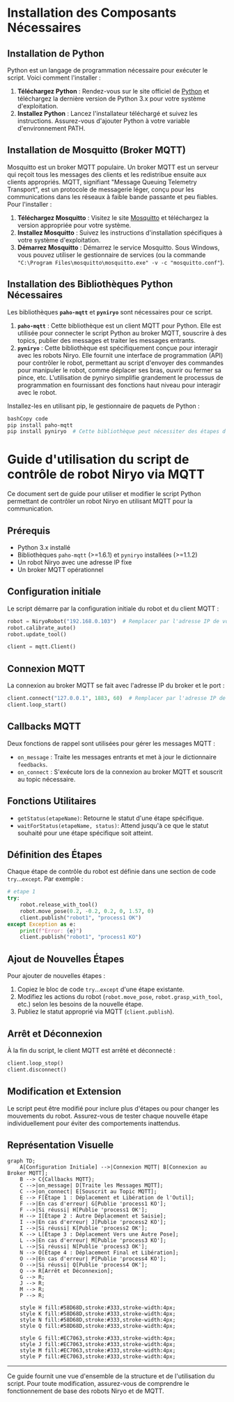
# **Installation des Composants Nécessaires**

## **Installation de Python**

Python est un langage de programmation nécessaire pour exécuter le script. Voici comment l'installer :

1. **Téléchargez Python** : Rendez-vous sur le site officiel de [Python](https://www.python.org/downloads/) et téléchargez la dernière version de Python 3.x pour votre système d'exploitation.
2. **Installez Python** : Lancez l'installateur téléchargé et suivez les instructions. Assurez-vous d'ajouter Python à votre variable d'environnement PATH.

## **Installation de Mosquitto (Broker MQTT)**

Mosquitto est un broker MQTT populaire.  Un broker MQTT est un serveur qui reçoit tous les messages des clients et les redistribue ensuite aux clients appropriés. MQTT, signifiant "Message Queuing Telemetry Transport", est un protocole de messagerie léger, conçu pour les communications dans les réseaux à faible bande passante et peu fiables. Pour l'installer :

1. **Téléchargez Mosquitto** : Visitez le site [Mosquitto](https://mosquitto.org/download/previously)  et téléchargez la version appropriée pour votre système.
2. **Installez Mosquitto** : Suivez les instructions d'installation spécifiques à votre système d'exploitation.
3. **Démarrez Mosquitto** : Démarrez le service Mosquitto. Sous Windows, vous pouvez utiliser le gestionnaire de services (ou la commande `"C:\Program Files\mosquitto\mosquitto.exe" -v -c "mosquitto.conf"`).

## **Installation des Bibliothèques Python Nécessaires**

Les bibliothèques **`paho-mqtt`** et **`pyniryo`** sont nécessaires pour ce script. 

1. **`paho-mqtt`** : Cette bibliothèque est un client MQTT pour Python. Elle est utilisée pour connecter le script Python au broker MQTT, souscrire à des topics, publier des messages et traiter les messages entrants. 
2. **`pyniryo`** : Cette bibliothèque est spécifiquement conçue pour interagir avec les robots Niryo. Elle fournit une interface de programmation (API) pour contrôler le robot, permettant au script d'envoyer des commandes pour manipuler le robot, comme déplacer ses bras, ouvrir ou fermer sa pince, etc. L'utilisation de pyniryo simplifie grandement le processus de programmation en fournissant des fonctions haut niveau pour interagir avec le robot.

Installez-les en utilisant pip, le gestionnaire de paquets de Python :

```bash
bashCopy code
pip install paho-mqtt
pip install pyniryo  # Cette bibliothèque peut nécessiter des étapes d'instal
```

# Guide d'utilisation du script de contrôle de robot Niryo via MQTT

Ce document sert de guide pour utiliser et modifier le script Python permettant de contrôler un robot Niryo en utilisant MQTT pour la communication.

## Prérequis

- Python 3.x installé
- Bibliothèques `paho-mqtt` (>=1.6.1) et `pyniryo` installées (>=1.1.2)
- Un robot Niryo avec une adresse IP fixe
- Un broker MQTT opérationnel

## Configuration initiale

Le script démarre par la configuration initiale du robot et du client MQTT :

```python
robot = NiryoRobot("192.168.0.103")  # Remplacer par l'adresse IP de votre robot
robot.calibrate_auto()
robot.update_tool()

client = mqtt.Client()

```

## Connexion MQTT

La connexion au broker MQTT se fait avec l'adresse IP du broker et le port :

```python
client.connect("127.0.0.1", 1883, 60)  # Remplacer par l'adresse IP de votre broker MQTT
client.loop_start()

```

## Callbacks MQTT

Deux fonctions de rappel sont utilisées pour gérer les messages MQTT :

- `on_message` : Traite les messages entrants et met à jour le dictionnaire `feedbacks`.
- `on_connect` : S'exécute lors de la connexion au broker MQTT et souscrit au topic nécessaire.

## Fonctions Utilitaires

- `getStatus(etapeName)`: Retourne le statut d'une étape spécifique.
- `waitForStatus(etapeName, status)`: Attend jusqu'à ce que le statut souhaité pour une étape spécifique soit atteint.

## Définition des Étapes

Chaque étape de contrôle du robot est définie dans une section de code `try`...`except`. Par exemple :

```python
# etape 1
try:
    robot.release_with_tool()
    robot.move_pose(0.2, -0.2, 0.2, 0, 1.57, 0)
    client.publish("robot1", "process1 OK")
except Exception as e:
    print(f"Error: {e}")
    client.publish("robot1", "process1 KO")

```

## Ajout de Nouvelles Étapes

Pour ajouter de nouvelles étapes :

1. Copiez le bloc de code `try`...`except` d'une étape existante.
2. Modifiez les actions du robot (`robot.move_pose`, `robot.grasp_with_tool`, etc.) selon les besoins de la nouvelle étape.
3. Publiez le statut approprié via MQTT (`client.publish`).

## Arrêt et Déconnexion

À la fin du script, le client MQTT est arrêté et déconnecté :

```python
client.loop_stop()
client.disconnect()

```

## Modification et Extension

Le script peut être modifié pour inclure plus d'étapes ou pour changer les mouvements du robot. Assurez-vous de tester chaque nouvelle étape individuellement pour éviter des comportements inattendus.

## Représentation Visuelle
```mermaid
graph TD;
    A[Configuration Initiale] -->|Connexion MQTT| B[Connexion au Broker MQTT];
    B --> C{Callbacks MQTT};
    C -->|on_message| D[Traite les Messages MQTT];
    C -->|on_connect| E[Souscrit au Topic MQTT];
    E --> F[Étape 1 : Déplacement et Libération de l'Outil];
    F -->|En cas d'erreur| G[Publie 'process1 KO'];
    F -->|Si réussi| H[Publie 'process1 OK'];
    H --> I[Étape 2 : Autre Déplacement et Saisie];
    I -->|En cas d'erreur| J[Publie 'process2 KO'];
    I -->|Si réussi| K[Publie 'process2 OK'];
    K --> L[Étape 3 : Déplacement Vers une Autre Pose];
    L -->|En cas d'erreur| M[Publie 'process3 KO'];
    L -->|Si réussi| N[Publie 'process3 OK'];
    N --> O[Étape 4 : Déplacement Final et Libération];
    O -->|En cas d'erreur| P[Publie 'process4 KO'];
    O -->|Si réussi| Q[Publie 'process4 OK'];
    Q --> R[Arrêt et Déconnexion];
    G --> R;
    J --> R;
    M --> R;
    P --> R;
    
    style H fill:#58D68D,stroke:#333,stroke-width:4px;
    style K fill:#58D68D,stroke:#333,stroke-width:4px;
    style N fill:#58D68D,stroke:#333,stroke-width:4px;
    style Q fill:#58D68D,stroke:#333,stroke-width:4px;

    style G fill:#EC7063,stroke:#333,stroke-width:4px;
    style J fill:#EC7063,stroke:#333,stroke-width:4px;
    style M fill:#EC7063,stroke:#333,stroke-width:4px;
    style P fill:#EC7063,stroke:#333,stroke-width:4px;

```
---

Ce guide fournit une vue d'ensemble de la structure et de l'utilisation du script. Pour toute modification, assurez-vous de comprendre le fonctionnement de base des robots Niryo et de MQTT.